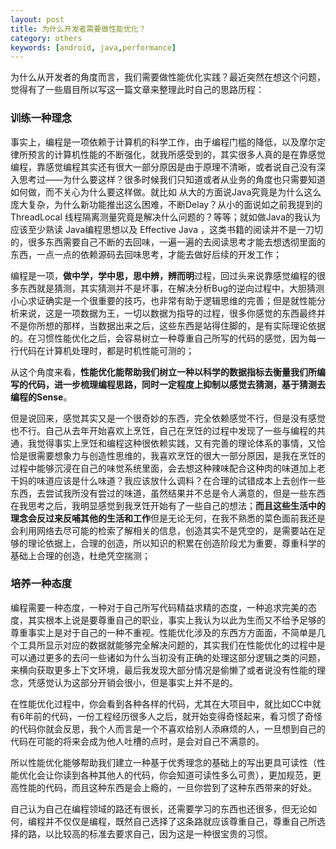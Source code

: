 ```yaml
---
layout: post
title: 为什么开发者需要做性能优化？
category: others
keywords: [android, java,performance]
---
```


为什么从开发者的角度而言，我们需要做性能优化实践？最近突然在想这个问题，觉得有了一些眉目所以写这一篇文章来整理此时自己的思路历程：

###   训练一种理念

事实上，编程是一项依赖于计算机的科学工作，由于编程门槛的降低，以及摩尔定律所预言的计算机性能的不断强化，就我所感受到的，其实很多人真的是在靠感觉编程，靠感觉编程其实还有很大一部分原因是由于原理不清晰，或者说自己没有深入思考过——为什么要这样？很多时候我们只知道或者从业务的角度也只需要知道如何做，而不关心为什么要这样做。就比如 从大的方面说Java究竟是为什么这么庞大复杂，为什么新功能推出这么困难，不断Delay？从小的面说如之前我提到的 ThreadLocal 线程隔离测量究竟是解决什么问题的？等等；就如做Java的我认为应该至少熟读 Java编程思想以及 Effective Java ，这类书籍的阅读并不是一刀切的，很多东西需要自己不断的去回味，一遍一遍的去阅读思考才能去想透彻里面的东西，一点一点的依赖源码去回味思考，才能去做好后续的开发工作；


编程是一项，**做中学，学中思，思中辨，辨而明**过程，回过头来说靠感觉编程的很多东西就是猜测，其实猜测并不是坏事，在解决分析Bug的逆向过程中，大胆猜测小心求证确实是一个很重要的技巧，也非常有助于逻辑思维的完善；但是就性能分析来说，这是一项数据为王，一切以数据为指导的过程，很多你感觉的东西最终并不是你所想的那样，当数据出来之后，这些东西是站得住脚的，是有实际理论依据的。在习惯性能优化之后，会容易树立一种尊重自己所写的代码的感觉，因为每一行代码在计算机处理时，都是时机性能可测的；

从这个角度来看，**性能优化能帮助我们树立一种以科学的数据指标去衡量我们所编写的代码，进一步梳理编程思路，同时一定程度上抑制以感觉去猜测，基于猜测去编程的Sense**。

但是说回来，感觉其实又是一个很奇妙的东西，完全依赖感觉不行，但是没有感觉也不行。自己从去年开始喜欢上烹饪，自己在烹饪的过程中发现了一些与编程的共通，我觉得事实上烹饪和编程这种很依赖实践，又有完善的理论体系的事情，又恰恰是很需要想象力与创造性思维的，我喜欢烹饪的很大一部分原因，是我在烹饪的过程中能够沉浸在自己的味觉系统里面，会去想这种辣味配合这种肉的味道加上老干妈的味道应该是什么味道？我应该放什么调料？在合理的试错成本上去创作一些东西，去尝试我所没有尝过的味道，虽然结果并不总是令人满意的，但是一些东西在我思考之后，我明显感觉到我烹饪开始有了一些自己的想法；**而且这些生活中的理念会反过来反哺其他的生活和工作**但是无论无何，在我不熟悉的菜色面前我还是会利用网络去尽可能的检索了解相关的信息，创造其实不是凭空的，是需要站在足够的理论依据上，合理的创造，所以知识的积累在创造阶段尤为重要，尊重科学的基础上合理的创造，杜绝凭空揣测；


###   培养一种态度

编程需要一种态度，一种对于自己所写代码精益求精的态度，一种追求完美的态度，其实根本上说是要尊重自己的职业，事实上我认为以此为生而又不给予足够的尊重事实上是对于自己的一种不重视。性能优化涉及的东西方方面面，不简单是几个工具所显示对应的数据就能够完全解决问题的，其实我们在性能优化的过程中是可以通过更多的去问一些诸如为什么当初没有正确的处理这部分逻辑之类的问题，来横向获取更多上下文环境，最后我发现大部分情况是偷懒了或者说没有性能的理念，凭感觉认为这部分开销会很小，但是事实上并不是的。

在性能优化过程中，你会看到各种各样的代码，尤其在大项目中，就比如CC中就有6年前的代码，一份工程经历很多人之后，就开始变得奇怪起来，看习惯了奇怪的代码你就会反思，我个人而言是一个不喜欢给别人添麻烦的人，一旦想到自己的代码在可能的将来会成为他人吐槽的点时，是会对自己不满意的。

所以性能优化能够帮助我们建立一种基于优秀理念的基础上的写出更具可读性（性能优化会让你读到各种其他人的代码，你会知道可读性多么可贵），更加规范，更高性能的代码，而且这种东西是会上瘾的，一旦你尝到了这种东西带来的好处。


自己认为自己在编程领域的路还有很长，还需要学习的东西也还很多，但无论如何，编程并不仅仅是编程，既然自己选择了这条路就应该尊重自己，尊重自己所选择的路，以比较高的标准去要求自己，因为这是一种很宝贵的习惯。
